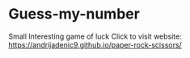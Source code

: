 # Guess-my-number
Small Interesting game of luck
Click to visit website: https://andrijadenic9.github.io/paper-rock-scissors/
